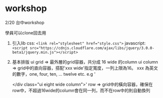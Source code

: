 # workshop
2/20 台中workshop

學員可以clone回去用

1. 引入lib 
   css: ````<link rel="stylesheet" href="style.css">````
   javascript: ````<script src="https://cdnjs.cloudflare.com/ajax/libs/jquery/3.0.0-beta1/jquery.min.js"></script>````

2. 基本排版
   ui grid => 最外層的grid容器，共分成 16 wide 的column
   ui column => grid中的直向容器，搭配'xxx wide'指定寬度，一列上限為16。 
     xxx 為英文的數字，one, four, ten, ... twelve etc.
     e.g '<div class="ui eight wide column"></div></div class="ui eight wide column"></div>'
   row => grid中的橫向容器，確保在row中，不超過16wide的column會在同一列，而不在row中的則自動換列

